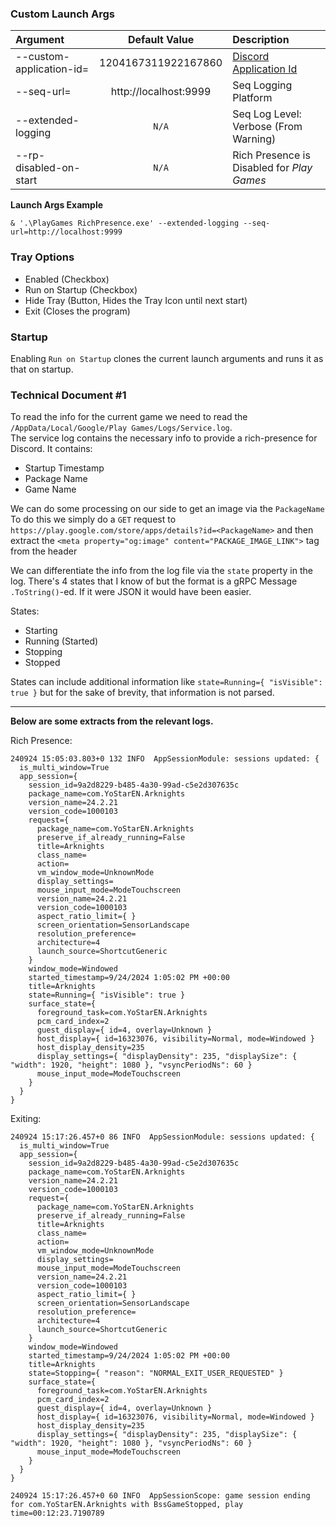 ### Custom Launch Args

| Argument                 |     Default Value     | Description                                                           |
|:-------------------------|:---------------------:|:----------------------------------------------------------------------|
| --custom-application-id= |  1204167311922167860  | [Discord Application Id](https://discord.com/developers/applications) |
| --seq-url=               | http://localhost:9999 | Seq Logging Platform                                                  |
| --extended-logging       |         `N/A`         | Seq Log Level: Verbose (From Warning)                                 |
| --rp-disabled-on-start   |         `N/A`         | Rich Presence is Disabled for *Play Games*                            |

**Launch Args Example**

`& '.\PlayGames RichPresence.exe' --extended-logging --seq-url=http://localhost:9999`

### Tray Options

- Enabled (Checkbox)
- Run on Startup (Checkbox)
- Hide Tray (Button, Hides the Tray Icon until next start)
- Exit (Closes the program)

### Startup

Enabling `Run on Startup` clones the current launch arguments and runs it as that on startup.

### Technical Document #1

To read the info for the current game we need to read the `/AppData/Local/Google/Play Games/Logs/Service.log`.<br>
The service log contains the necessary info to provide a rich-presence for Discord.
It contains:
- Startup Timestamp
- Package Name
- Game Name

We can do some processing on our side to get an image via the `PackageName`<br>
To do this we simply do a `GET` request to `https://play.google.com/store/apps/details?id=<PackageName>` and then extract the `<meta property="og:image" content="PACKAGE_IMAGE_LINK">` tag from the header

We can differentiate the info from the log file via the `state` property in the log. There's 4 states that I know of but the format is a gRPC Message `.ToString()`-ed. If it were JSON it would have been easier.

States:
- Starting
- Running (Started)
- Stopping
- Stopped

States can include additional information like `state=Running={ "isVisible": true }` but for the sake of brevity, that information is not parsed.

---

**Below are some extracts from the relevant logs.**

Rich Presence:

```
240924 15:05:03.803+0 132 INFO  AppSessionModule: sessions updated: {
  is_multi_window=True
  app_session={
    session_id=9a2d8229-b485-4a30-99ad-c5e2d307635c
    package_name=com.YoStarEN.Arknights
    version_name=24.2.21
    version_code=1000103
    request={
      package_name=com.YoStarEN.Arknights
      preserve_if_already_running=False
      title=Arknights
      class_name=
      action=
      vm_window_mode=UnknownMode
      display_settings=
      mouse_input_mode=ModeTouchscreen
      version_name=24.2.21
      version_code=1000103
      aspect_ratio_limit={ }
      screen_orientation=SensorLandscape
      resolution_preference=
      architecture=4
      launch_source=ShortcutGeneric
    }
    window_mode=Windowed
    started_timestamp=9/24/2024 1:05:02 PM +00:00
    title=Arknights
    state=Running={ "isVisible": true }
    surface_state={
      foreground_task=com.YoStarEN.Arknights
      pcm_card_index=2
      guest_display={ id=4, overlay=Unknown }
      host_display={ id=16323076, visibility=Normal, mode=Windowed }
      host_display_density=235
      display_settings={ "displayDensity": 235, "displaySize": { "width": 1920, "height": 1080 }, "vsyncPeriodNs": 60 }
      mouse_input_mode=ModeTouchscreen
    }
  }
}
```

Exiting:

```
240924 15:17:26.457+0 86 INFO  AppSessionModule: sessions updated: {
  is_multi_window=True
  app_session={
    session_id=9a2d8229-b485-4a30-99ad-c5e2d307635c
    package_name=com.YoStarEN.Arknights
    version_name=24.2.21
    version_code=1000103
    request={
      package_name=com.YoStarEN.Arknights
      preserve_if_already_running=False
      title=Arknights
      class_name=
      action=
      vm_window_mode=UnknownMode
      display_settings=
      mouse_input_mode=ModeTouchscreen
      version_name=24.2.21
      version_code=1000103
      aspect_ratio_limit={ }
      screen_orientation=SensorLandscape
      resolution_preference=
      architecture=4
      launch_source=ShortcutGeneric
    }
    window_mode=Windowed
    started_timestamp=9/24/2024 1:05:02 PM +00:00
    title=Arknights
    state=Stopping={ "reason": "NORMAL_EXIT_USER_REQUESTED" }
    surface_state={
      foreground_task=com.YoStarEN.Arknights
      pcm_card_index=2
      guest_display={ id=4, overlay=Unknown }
      host_display={ id=16323076, visibility=Normal, mode=Windowed }
      host_display_density=235
      display_settings={ "displayDensity": 235, "displaySize": { "width": 1920, "height": 1080 }, "vsyncPeriodNs": 60 }
      mouse_input_mode=ModeTouchscreen
    }
  }
}
```
```
240924 15:17:26.457+0 60 INFO  AppSessionScope: game session ending for com.YoStarEN.Arknights with BssGameStopped, play time=00:12:23.7190789
```